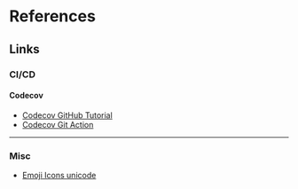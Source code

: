 # References

## Links

### CI/CD

#### Codecov

* [Codecov GitHub Tutorial](https://docs.codecov.com/docs/github-tutorial)
* [Codecov Git Action](https://github.com/marketplace/actions/codecov)

---

### Misc

* [Emoji Icons unicode](https://unicode.org/Public/emoji/15.0/emoji-test.txt)
